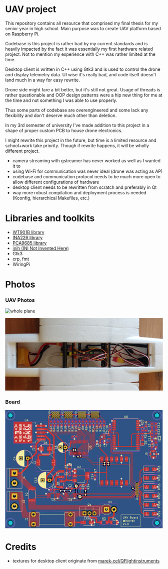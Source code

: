 # UAV project

This repository contains all resource that comprised my final thesis for my senior year in high school.
Main purpose was to create UAV platform based on Raspberry Pi.

Codebase is this project is rather bad by my current standards and is heavily impacted by the fact it was essentially my first hardware related project.
Not to mention my experience with C++ was rather limited at the time.

Desktop client is written in C++ using Gtk3 and is used to control the drone and display telemetry data.
UI wise it's really bad, and code itself doesn't land much in a way for easy rewrite.

Drone side might fare a bit better, but it's still not great.
Usage of threads is rather questionable and OOP design patterns were a hip new thing for me at the time and not something I was able to use properly.

Thus some parts of codebase are overengineered and some lack any flexibility and don't deserve much other than deletion.

In my 3rd semester of university I've made addition to this project in a shape of proper custom PCB to house drone electronics.

I might rewrite this project in the future, but time is a limited resource and school+work take priority.
Though if rewrite happens, it will be wholly different project.
* camera streaming with gstreamer has never worked as well as I wanted it to
* using Wi-Fi for communication was never ideal (drone was acting as AP)
* codebase and communication protocol needs to be much more open to allow different configurations of hardware
* desktop client needs to be rewritten from scratch and preferably in Qt
* way more robust compilation and deployment process is needed (Kconfig, hierarchical Makefiles, etc.)


# Libraries and toolkits
* [WT901B library](https://github.com/havrak/Raspberry-JY901-Serial-I2C)
* [INA226 library](https://github.com/havrak/raspberry-pi-ina226)
* [PCA9685 library](https://github.com/havrak/PCA9685-rpi)
* [inih (INI Not Invented Here)](https://github.com/benhoyt/inih)
* Gtk3
* crp, fmt
* WiringPi

# Photos

### UAV Photos

![whole plane](./photos/whole_plane.jpg)

![body detail](./photos/body.jpg)

### Board

![board](./photos/board.png)


# Credits
* textures for desktop client originate from [marek-cel/QFlightinstruments](https://github.com/marek-cel/QFlightinstruments)


